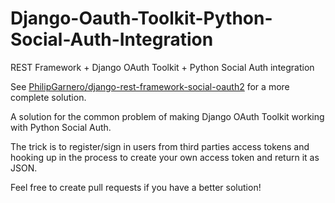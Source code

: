 # Django-Oauth-Toolkit-Python-Social-Auth-Integration
REST Framework + Django OAuth Toolkit + Python Social Auth integration

See [PhilipGarnero/django-rest-framework-social-oauth2](https://github.com/PhilipGarnero/django-rest-framework-social-oauth2) for a more complete solution.

A solution for the common problem of making Django OAuth Toolkit working with Python Social Auth.

The trick is to register/sign in users from third parties access tokens and hooking up in the process to create your own access token and return it as JSON.

Feel free to create pull requests if you have a better solution!
